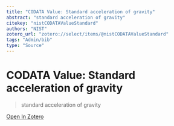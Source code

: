 ```yaml
---
title: "CODATA Value: Standard acceleration of gravity"
abstract: "standard acceleration of gravity"
citekey: "nistCODATAValueStandard"
authors: "NIST"
zotero_url: "zotero://select/items/@nistCODATAValueStandard"
tags: "Admin/bib"
type: "Source"
---
```


# CODATA Value: Standard acceleration of gravity 
> standard acceleration of gravity

[Open In Zotero](zotero://select/items/@nistCODATAValueStandard)